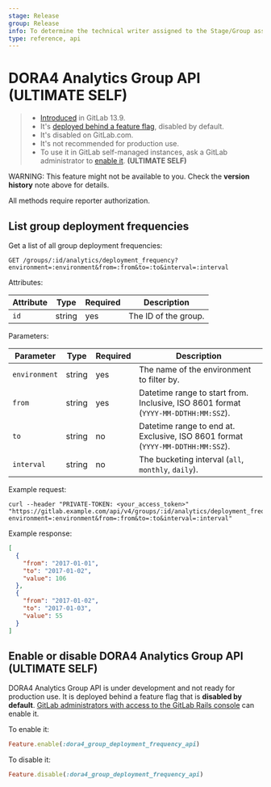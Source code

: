 ```yaml
---
stage: Release
group: Release
info: To determine the technical writer assigned to the Stage/Group associated with this page, see https://about.gitlab.com/handbook/engineering/ux/technical-writing/#assignments
type: reference, api
---
```


# DORA4 Analytics Group API **(ULTIMATE SELF)**

> - [Introduced](https://gitlab.com/gitlab-org/gitlab/-/issues/291747) in GitLab 13.9.
> - It's [deployed behind a feature flag](../user/feature_flags.md), disabled by default.
> - It's disabled on GitLab.com.
> - It's not recommended for production use.
> - To use it in GitLab self-managed instances, ask a GitLab administrator to [enable it](#enable-or-disable-dora4-analytics-group-api). **(ULTIMATE SELF)**

WARNING:
This feature might not be available to you. Check the **version history** note above for details.

All methods require reporter authorization.

## List group deployment frequencies

Get a list of all group deployment frequencies:

```plaintext
GET /groups/:id/analytics/deployment_frequency?environment=:environment&from=:from&to=:to&interval=:interval
```

Attributes:

| Attribute    | Type   | Required | Description           |
|--------------|--------|----------|-----------------------|
| `id`         | string | yes      | The ID of the group. |

Parameters:

| Parameter    | Type   | Required | Description           |
|--------------|--------|----------|-----------------------|
| `environment`| string | yes      | The name of the environment to filter by. |
| `from`       | string | yes      | Datetime range to start from. Inclusive, ISO 8601 format (`YYYY-MM-DDTHH:MM:SSZ`). |
| `to`         | string | no       | Datetime range to end at. Exclusive, ISO 8601 format (`YYYY-MM-DDTHH:MM:SSZ`). |
| `interval`   | string | no       | The bucketing interval (`all`, `monthly`, `daily`). |

Example request:

```shell
curl --header "PRIVATE-TOKEN: <your_access_token>" "https://gitlab.example.com/api/v4/groups/:id/analytics/deployment_frequency?environment=:environment&from=:from&to=:to&interval=:interval"
```

Example response:

```json
[
  {
    "from": "2017-01-01",
    "to": "2017-01-02",
    "value": 106
  },
  {
    "from": "2017-01-02",
    "to": "2017-01-03",
    "value": 55
  }
]
```

## Enable or disable DORA4 Analytics Group API **(ULTIMATE SELF)**

DORA4 Analytics Group API is under development and not ready for production use. It is
deployed behind a feature flag that is **disabled by default**.
[GitLab administrators with access to the GitLab Rails console](../administration/feature_flags.md)
can enable it.

To enable it:

```ruby
Feature.enable(:dora4_group_deployment_frequency_api)
```

To disable it:

```ruby
Feature.disable(:dora4_group_deployment_frequency_api)
```
